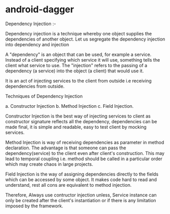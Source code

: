 # android-dagger
Dependency Injection :- 
 
Dependency injection is a technique whereby one object supplies the dependencies of another object.
Let us segregate the dependency injection into dependency and injection

A "dependency" is an object that can be used, for example a service. Instead of a client specifying which service it will use, something tells the client what service to use. The "injection" refers to the passing of a dependency (a service) into the object (a client) that would use it.

It is an act of injecting services to the client from outside i.e receiving dependencies from outside.

Techniques of Dependency Injection
   
   a. Constructor Injection
   b. Method Injection
   c. Field Injection.
   
Constructor Injection is the best way of injecting services to client as constructor signature reflects all the dependency, dependencies can be made final, it is simple and readable, easy to test client by mocking services.

Method Injection is way of receiving dependencies as parameter in method declaration. The advantage is that someone can pass the dependency(service) to the client even after client's construction. This may lead to temporal coupling i.e. method should be called in a particular order which may create chaos in large projects. 

Field Injection is the way of assigning dependencies directly to the fields which can be accessed by some object. It makes code hard to read and understand, rest all cons are equivalent to method injection.

Therefore, Always use contructor injection unless,
 Service instance can only be created after the client's instantiation or if there is any limitation imposed by the framework.
   
